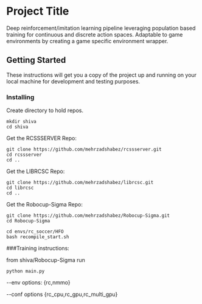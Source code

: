 # Project Title

Deep reinforcement/imitation learning pipeline leveraging population based training for continuous and discrete action spaces. Adaptable to game environments by creating a game specific environment wrapper.

## Getting Started

These instructions will get you a copy of the project up and running on your local machine for development and testing purposes.


### Installing

Create directory to hold repos.

```
mkdir shiva
cd shiva
```


Get the RCSSSERVER Repo:

```
git clone https://github.com/mehrzadshabez/rcssserver.git
cd rcssserver
cd ..
```

Get the LIBRCSC Repo:

```
git clone https://github.com/mehrzadshabez/librcsc.git
cd librcsc
cd ..
```

Get the Robocup-Sigma Repo:

```
git clone https://github.com/mehrzadshabez/Robocup-Sigma.git
cd Robocup-Sigma
```
```
cd envs/rc_soccer/HFO
bash recompile_start.sh
```


###Training instructions:

from shiva/Robocup-Sigma run

```
python main.py
```

--env options: {rc,nmmo}

--conf options {rc_cpu,rc_gpu,rc_multi_gpu}